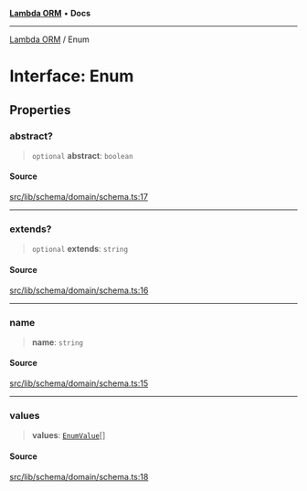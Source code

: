 [**Lambda ORM**](../README.md) • **Docs**

***

[Lambda ORM](../README.md) / Enum

# Interface: Enum

## Properties

### abstract?

> `optional` **abstract**: `boolean`

#### Source

[src/lib/schema/domain/schema.ts:17](https://github.com/lambda-orm/lambdaorm-base/blob/a635589f3d58a8022cbddf078d76ce5a7a0b2137/src/lib/schema/domain/schema.ts#L17)

***

### extends?

> `optional` **extends**: `string`

#### Source

[src/lib/schema/domain/schema.ts:16](https://github.com/lambda-orm/lambdaorm-base/blob/a635589f3d58a8022cbddf078d76ce5a7a0b2137/src/lib/schema/domain/schema.ts#L16)

***

### name

> **name**: `string`

#### Source

[src/lib/schema/domain/schema.ts:15](https://github.com/lambda-orm/lambdaorm-base/blob/a635589f3d58a8022cbddf078d76ce5a7a0b2137/src/lib/schema/domain/schema.ts#L15)

***

### values

> **values**: [`EnumValue`](EnumValue.md)[]

#### Source

[src/lib/schema/domain/schema.ts:18](https://github.com/lambda-orm/lambdaorm-base/blob/a635589f3d58a8022cbddf078d76ce5a7a0b2137/src/lib/schema/domain/schema.ts#L18)
